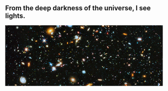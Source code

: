 ## From the deep darkness of the universe, I see lights.
![Hubble Ultra Deep Field](https://github.com/mhnwa/mhnwa/blob/main/hubble-3.png)

<!--
**mhnwa/mhnwa** is a ✨ _special_ ✨ repository because its `README.md` (this file) appears on your GitHub profile.

Here are some ideas to get you started:

- 🔭 I’m currently working on ...
- 🌱 I’m currently learning ...
- 👯 I’m looking to collaborate on ...
- 🤔 I’m looking for help with ...
- 💬 Ask me about ...
- 📫 How to reach me: ...
- 😄 Pronouns: ...
- ⚡ Fun fact: no fun.


This is the person who want to change the world.

-->
